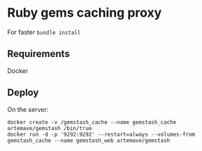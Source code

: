 # Ruby gems caching proxy

For faster `bundle install`

## Requirements

Docker

## Deploy

On the server:

```
docker create -v /gemstash_cache --name gemstash_cache artemave/gemstash /bin/true
docker run -d -p '9292:9292' --restart=always --volumes-from gemstash_cache --name gemstash_web artemave/gemstash
```
